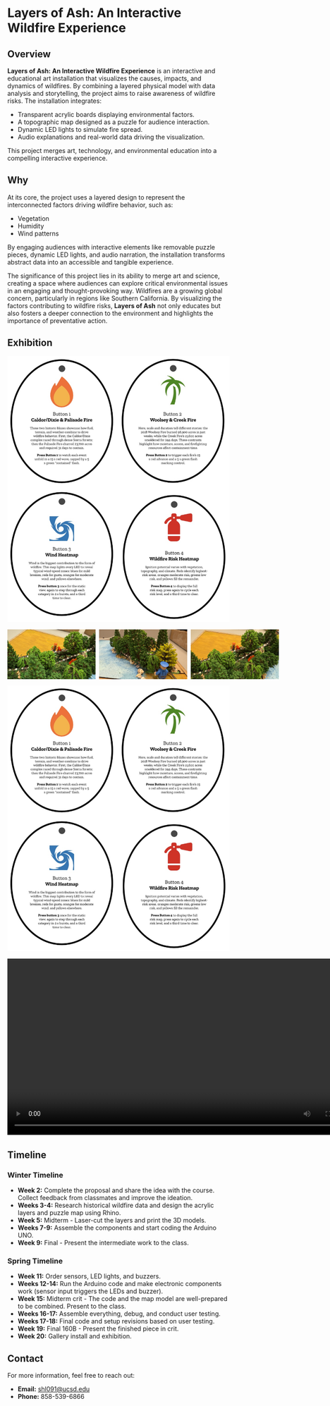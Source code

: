 # Layers of Ash: An Interactive Wildfire Experience

## Overview
**Layers of Ash: An Interactive Wildfire Experience** is an interactive and educational art installation that visualizes the causes, impacts, and dynamics of wildfires. By combining a layered physical model with data analysis and storytelling, the project aims to raise awareness of wildfire risks. The installation integrates:

- Transparent acrylic boards displaying environmental factors.
- A topographic map designed as a puzzle for audience interaction.
- Dynamic LED lights to simulate fire spread.
- Audio explanations and real-world data driving the visualization.

This project merges art, technology, and environmental education into a compelling interactive experience.

## Why
At its core, the project uses a layered design to represent the interconnected factors driving wildfire behavior, such as:

- Vegetation
- Humidity
- Wind patterns

By engaging audiences with interactive elements like removable puzzle pieces, dynamic LED lights, and audio narration, the installation transforms abstract data into an accessible and tangible experience.

The significance of this project lies in its ability to merge art and science, creating a space where audiences can explore critical environmental issues in an engaging and thought-provoking way. Wildfires are a growing global concern, particularly in regions like Southern California. By visualizing the factors contributing to wildfire risks, **Layers of Ash** not only educates but also fosters a deeper connection to the environment and highlights the importance of preventative action.

## Exhibition

![Overall](IMG_5192.jpg)

<div style="display: flex; gap: 8px;">
  <img src="IMG_5185.JPG" alt="Detail_1" width="200px">
  <img src="IMG_5186.JPG" alt="Detail_2" width="200px">
  <img src="IMG_5188.JPG" alt="Detail_3" width="200px">
</div>

![Interpretation](IMG_5192.jpg)

<!-- 下面这段用 HTML5 video 来嵌入可播放视频 -->
<video controls width="800">
  <source src="IMG_5183_compressed.mp4" type="video/mp4">
  您的浏览器不支持 video 标签。
</video>

## Timeline
### Winter Timeline
- **Week 2:** Complete the proposal and share the idea with the course. Collect feedback from classmates and improve the ideation.
- **Weeks 3-4:** Research historical wildfire data and design the acrylic layers and puzzle map using Rhino.
- **Week 5:** Midterm - Laser-cut the layers and print the 3D models.
- **Weeks 7-9:** Assemble the components and start coding the Arduino UNO.
- **Week 9:** Final - Present the intermediate work to the class.

### Spring Timeline
- **Week 11:** Order sensors, LED lights, and buzzers.
- **Weeks 12-14:** Run the Arduino code and make electronic components work (sensor input triggers the LEDs and buzzer).
- **Week 15:** Midterm crit - The code and the map model are well-prepared to be combined. Present to the class.
- **Weeks 16-17:** Assemble everything, debug, and conduct user testing.
- **Weeks 17-18:** Final code and setup revisions based on user testing.
- **Week 19:** Final 160B - Present the finished piece in crit.
- **Week 20:** Gallery install and exhibition.

## Contact
For more information, feel free to reach out:

- **Email:** [shl091@ucsd.edu](mailto:shl091@ucsd.edu)
- **Phone:** 858-539-6866
